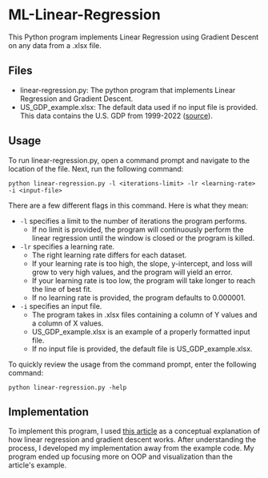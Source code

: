 # ML-Linear-Regression
This Python program implements Linear Regression using Gradient Descent on any data from a .xlsx file. 

## Files
- linear-regression.py: The python program that implements Linear Regression and Gradient Descent.
- US_GDP_example.xlsx: The default data used if no input file is provided. This data contains the U.S. GDP from 1999-2022 ([source](https://www.kaggle.com/datasets/alejopaullier/-gdp-by-country-1999-2022)).

## Usage
To run linear-regression.py, open a command prompt and navigate to the location of the file. Next, run the following command:

`python linear-regression.py -l <iterations-limit> -lr <learning-rate> -i <input-file>`

There are a few different flags in this command. Here is what they mean:
- `-l` specifies a limit to the number of iterations the program performs.
  - If no limit is provided, the program will continuously perform the linear regression until the window is closed or the program is killed.
- `-lr` specifies a learning rate.
  - The right learning rate differs for each dataset.
  - If your learning rate is too high, the slope, y-intercept, and loss will grow to very high values, and the program will yield an error.
  - If your learning rate is too low, the program will take longer to reach the line of best fit. 
  - If no learning rate is provided, the program defaults to 0.000001.
- `-i` specifies an input file.
  - The program takes in .xlsx files containing a column of Y values and a column of X values. 
  - US_GDP_example.xlsx is an example of a properly formatted input file.
  - If no input file is provided, the default file is US_GDP_example.xlsx.

To quickly review the usage from the command prompt, enter the following command:

`python linear-regression.py -help`

## Implementation
To implement this program, I used [this article](https://towardsdatascience.com/linear-regression-using-gradient-descent-97a6c8700931) as a conceptual explanation of how linear regression and gradient descent works. After understanding the process, I developed my implementation away from the example code. My program ended up focusing more on OOP and visualization than the article's example.

